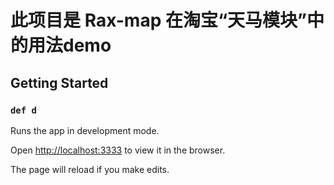 # 此项目是 Rax-map 在淘宝“天马模块”中的用法demo

## Getting Started

### `def d`

Runs the app in development mode.

Open [http://localhost:3333](http://localhost:3333) to view it in the browser.

The page will reload if you make edits.


